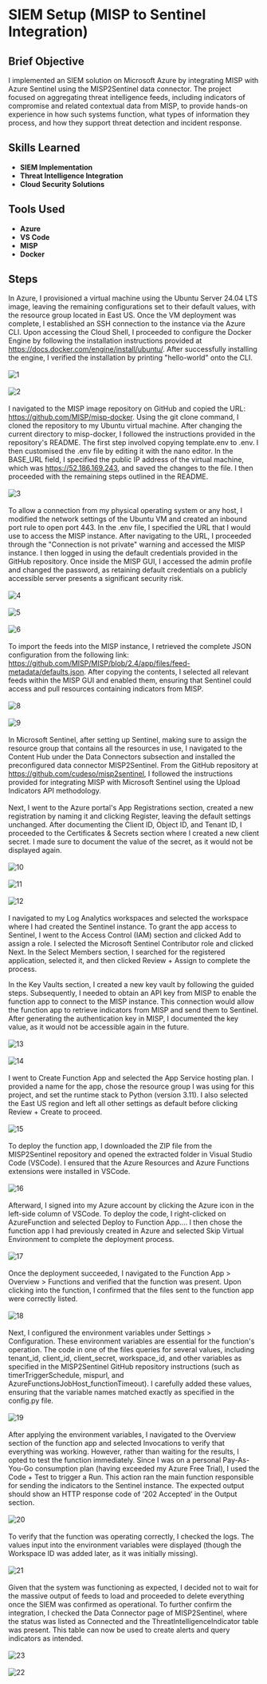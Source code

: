 <h1>SIEM Setup (MISP to Sentinel Integration)</h1>

<h2>Brief Objective</h2>
I implemented an SIEM solution on Microsoft Azure by integrating MISP with Azure Sentinel using the MISP2Sentinel data connector. The project focused on aggregating threat intelligence feeds, including indicators of compromise and related contextual data from MISP, to provide hands-on experience in how such systems function, what types of information they process, and how they support threat detection and incident response.
<br />


<h2>Skills Learned</h2>

- <b>SIEM Implementation</b> 
- <b>Threat Intelligence Integration</b>
- <b>Cloud Security Solutions</b>

<h2>Tools Used</h2>

- <b>Azure</b>
- <b>VS Code</b> 
- <b>MISP</b>
- <b>Docker</b>

<h2>Steps</h2>

In Azure, I provisioned a virtual machine using the Ubuntu Server 24.04 LTS image, leaving the remaining configurations set to their default values, with the resource group located in East US. Once the VM deployment was complete, I established an SSH connection to the instance via the Azure CLI. Upon accessing the Cloud Shell, I proceeded to configure the Docker Engine by following the installation instructions provided at https://docs.docker.com/engine/install/ubuntu/. After successfully installing the engine, I verified the installation by printing "hello-world" onto the CLI. <br/>
<br/>
![1](https://github.com/user-attachments/assets/72f6a8f1-8362-4b21-b2cf-6f0011bc4bcd) <br/>
<br/>
![2](https://github.com/user-attachments/assets/1a3d7572-b889-4970-bdd4-d3b51ecf3770) <br/>
<br />
I navigated to the MISP image repository on GitHub and copied the URL: https://github.com/MISP/misp-docker. Using the git clone command, I cloned the repository to my Ubuntu virtual machine. After changing the current directory to misp-docker, I followed the instructions provided in the repository's README. The first step involved copying template.env to .env. I then customised the .env file by editing it with the nano editor. In the BASE_URL field, I specified the public IP address of the virtual machine, which was https://52.186.169.243, and saved the changes to the file. I then proceeded with the remaining steps outlined in the README.  <br/>
<br/>
![3](https://github.com/user-attachments/assets/15ae7cb1-7be0-4929-9f43-6d7bf5246ba8) <br/>
<br />
To allow a connection from my physical operating system or any host, I modified the network settings of the Ubuntu VM and created an inbound port rule to open port 443. In the .env file, I specified the URL that I would use to access the MISP instance. After navigating to the URL, I proceeded through the "Connection is not private" warning and accessed the MISP instance. I then logged in using the default credentials provided in the GitHub repository. Once inside the MISP GUI, I accessed the admin profile and changed the password, as retaining default credentials on a publicly accessible server presents a significant security risk. <br/>
<br/>
![4](https://github.com/user-attachments/assets/12cccab2-e4cc-4715-a6fe-e496e326a854) <br/>
<br/>
![5](https://github.com/user-attachments/assets/1d9d4bca-195c-4376-bdc3-7a2aa96f3ecb) <br/>
<br/>
![6](https://github.com/user-attachments/assets/92b9f2d8-ab8b-4d09-a9c5-a5529ffb8be0) <br/>
<br />
To import the feeds into the MISP instance, I retrieved the complete JSON configuration from the following link: https://github.com/MISP/MISP/blob/2.4/app/files/feed-metadata/defaults.json. After copying the contents, I selected all relevant feeds within the MISP GUI and enabled them, ensuring that Sentinel could access and pull resources containing indicators from MISP.  <br/>
<br/>
![8](https://github.com/user-attachments/assets/e3e1a131-5e62-4787-919e-5f8fc1a7fc1d) <br/>
<br/>
![9](https://github.com/user-attachments/assets/9ea40ea1-9b74-4ad2-be85-4f2411119c12) <br/>
<br />
In Microsoft Sentinel, after setting up Sentinel, making sure to assign the resource group that contains all the resources in use, I navigated to the Content Hub under the Data Connectors subsection and installed the preconfigured data connector MISP2Sentinel. From the GitHub repository at https://github.com/cudeso/misp2sentinel, I followed the instructions provided for integrating MISP with Microsoft Sentinel using the Upload Indicators API methodology.  <br/>
<br />
Next, I went to the Azure portal's App Registrations section, created a new registration by naming it and clicking Register, leaving the default settings unchanged. After documenting the Client ID, Object ID, and Tenant ID, I proceeded to the Certificates & Secrets section where I created a new client secret. I made sure to document the value of the secret, as it would not be displayed again.  <br/>
<br/>
![10](https://github.com/user-attachments/assets/110bce99-0d69-4f2b-ace5-887cbaa2b287) <br/>
<br/>
![11](https://github.com/user-attachments/assets/8f72dd35-7ec9-45cb-ad15-68cbfac16b24) <br/>
<br/>
![12](https://github.com/user-attachments/assets/a8b43f07-dfa7-40e9-a03d-163ef113493d) <br/>
<br />
I navigated to my Log Analytics workspaces and selected the workspace where I had created the Sentinel instance. To grant the app access to Sentinel, I went to the Access Control (IAM) section and clicked Add to assign a role. I selected the Microsoft Sentinel Contributor role and clicked Next. In the Select Members section, I searched for the registered application, selected it, and then clicked Review + Assign to complete the process. <br/>

In the Key Vaults section, I created a new key vault by following the guided steps. Subsequently, I needed to obtain an API key from MISP to enable the function app to connect to the MISP instance. This connection would allow the function app to retrieve indicators from MISP and send them to Sentinel. After generating the authentication key in MISP, I documented the key value, as it would not be accessible again in the future. <br/>
<br/>
![13](https://github.com/user-attachments/assets/2656992f-55cb-4578-965a-1b0819739d05) <br/>
<br/>
![14](https://github.com/user-attachments/assets/9d87ae0d-25d8-41f7-8ad6-c4b75721c1bd) <br/>
<br />
I went to Create Function App and selected the App Service hosting plan. I provided a name for the app, chose the resource group I was using for this project, and set the runtime stack to Python (version 3.11). I also selected the East US region and left all other settings as default before clicking Review + Create to proceed. <br />
<br/>
![15](https://github.com/user-attachments/assets/5bd9365f-9ec6-486e-8081-ce232cbdff3d) <br/>
<br />
To deploy the function app, I downloaded the ZIP file from the MISP2Sentinel repository and opened the extracted folder in Visual Studio Code (VSCode). I ensured that the Azure Resources and Azure Functions extensions were installed in VSCode. <br />
<br/>
![16](https://github.com/user-attachments/assets/afbe8985-3889-440a-b656-db52df07f536) <br/>
<br />
Afterward, I signed into my Azure account by clicking the Azure icon in the left-side column of VSCode. To deploy the code, I right-clicked on AzureFunction and selected Deploy to Function App…. I then chose the function app I had previously created in Azure and selected Skip Virtual Environment to complete the deployment process. <br/>
<br/>
![17](https://github.com/user-attachments/assets/eb62bf9e-5a64-4f93-a57c-f3530f15c1b9) <br/>
<br />
Once the deployment succeeded, I navigated to the Function App > Overview > Functions and verified that the function was present. Upon clicking into the function, I confirmed that the files sent to the function app were correctly listed. <br />
<br/>
![18](https://github.com/user-attachments/assets/56761294-68ab-49ca-b004-9f5075165a94) <br/>
<br />
Next, I configured the environment variables under Settings > Configuration. These environment variables are essential for the function's operation. The code in one of the files queries for several values, including tenant_id, client_id, client_secret, workspace_id, and other variables as specified in the MISP2Sentinel GitHub repository instructions (such as timerTriggerSchedule, mispurl, and AzureFunctionsJobHost_functionTimeout). I carefully added these values, ensuring that the variable names matched exactly as specified in the config.py file. <br />
<br/>
![19](https://github.com/user-attachments/assets/3611a6b7-fc10-41a2-b807-9c8796819c68) <br/>
<br />
After applying the environment variables, I navigated to the Overview section of the function app and selected Invocations to verify that everything was working. However, rather than waiting for the results, I opted to test the function immediately. Since I was on a personal Pay-As-You-Go consumption plan (having exceeded my Azure Free Trial), I used the Code + Test to trigger a Run. This action ran the main function responsible for sending the indicators to the Sentinel instance. The expected output should show an HTTP response code of ‘202 Accepted’ in the Output section. <br />
<br/>
![20](https://github.com/user-attachments/assets/57e2f40c-c71a-4fb2-ab94-bca3ce8dd324) <br/>
<br />
To verify that the function was operating correctly, I checked the logs. The values input into the environment variables were displayed (though the Workspace ID was added later, as it was initially missing). <br />
<br/>
![21](https://github.com/user-attachments/assets/25ea788d-f547-4e14-800a-2a49ba935f2f) <br/>
<br />
Given that the system was functioning as expected, I decided not to wait for the massive output of feeds to load and proceeded to delete everything once the SIEM was confirmed as operational. To further confirm the integration, I checked the Data Connector page of MISP2Sentinel, where the status was listed as Connected and the ThreatIntelligenceIndicator table was present. This table can now be used to create alerts and query indicators as intended. <br />
<br/>
![23](https://github.com/user-attachments/assets/d8ce27e7-4840-4c53-b3c1-0da7f59bbd1d) <br/>
<br/>
![22](https://github.com/user-attachments/assets/e483492e-5d2a-424f-9ee6-1785ccbf710e) <br/>
<!--
 ```diff
- text in red
+ text in green
! text in orange
# text in gray
@@ text in purple (and bold)@@
```
--!>
